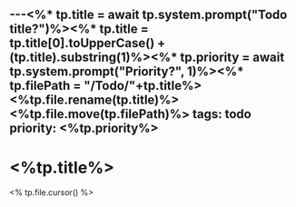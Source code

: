---<%* tp.title = await tp.system.prompt("Todo title?")%><%* tp.title = tp.title[0].toUpperCase() + (tp.title).substring(1)%><%* tp.priority = await tp.system.prompt("Priority?", 1)%><%* tp.filePath = "/Todo/"+tp.title%><%tp.file.rename(tp.title)%><%tp.file.move(tp.filePath)%>
tags: todo
priority: <%tp.priority%>
---
# <%tp.title%>
<% tp.file.cursor() %>